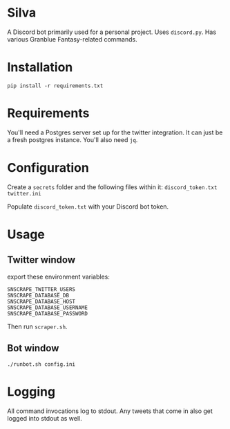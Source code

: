 # Silva
A Discord bot primarily used for a personal project.
Uses `discord.py`.
Has various Granblue Fantasy-related commands.

# Installation
`pip install -r requirements.txt`

# Requirements
You'll need a Postgres server set up for the twitter integration. It can just be a fresh postgres instance.
You'll also need `jq`.

# Configuration
Create a `secrets` folder and the following files within it:
`discord_token.txt`
`twitter.ini`

Populate `discord_token.txt` with your Discord bot token.

# Usage
## Twitter window
export these environment variables:

```
SNSCRAPE_TWITTER_USERS
SNSCRAPE_DATABASE_DB
SNSCRAPE_DATABASE_HOST
SNSCRAPE_DATABASE_USERNAME
SNSCRAPE_DATABASE_PASSWORD
```
Then run `scraper.sh`.

## Bot window
`./runbot.sh config.ini`

# Logging
All command invocations log to stdout. Any tweets that come in also get logged into stdout as well.